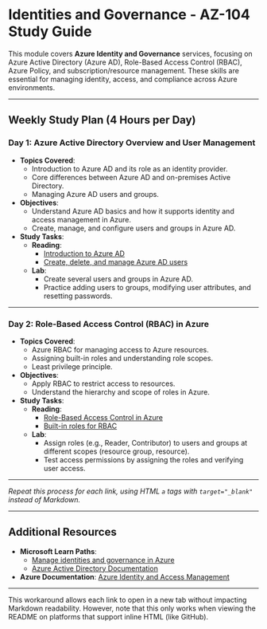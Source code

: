 # Identities and Governance - AZ-104 Study Guide

This module covers **Azure Identity and Governance** services, focusing on Azure Active Directory (Azure AD), Role-Based Access Control (RBAC), Azure Policy, and subscription/resource management. These skills are essential for managing identity, access, and compliance across Azure environments.

---

## Weekly Study Plan (4 Hours per Day)

### Day 1: Azure Active Directory Overview and User Management
- **Topics Covered**:
  - Introduction to Azure AD and its role as an identity provider.
  - Core differences between Azure AD and on-premises Active Directory.
  - Managing Azure AD users and groups.
- **Objectives**:
  - Understand Azure AD basics and how it supports identity and access management in Azure.
  - Create, manage, and configure users and groups in Azure AD.
- **Study Tasks**:
  - **Reading**:
    - <a href="https://learn.microsoft.com/en-us/azure/active-directory/fundamentals/active-directory-whatis" target="_blank">Introduction to Azure AD</a>
    - <a href="https://learn.microsoft.com/en-us/azure/active-directory/fundamentals/add-users-azure-active-directory" target="_blank">Create, delete, and manage Azure AD users</a>
  - **Lab**:
    - Create several users and groups in Azure AD.
    - Practice adding users to groups, modifying user attributes, and resetting passwords.

---

### Day 2: Role-Based Access Control (RBAC) in Azure
- **Topics Covered**:
  - Azure RBAC for managing access to Azure resources.
  - Assigning built-in roles and understanding role scopes.
  - Least privilege principle.
- **Objectives**:
  - Apply RBAC to restrict access to resources.
  - Understand the hierarchy and scope of roles in Azure.
- **Study Tasks**:
  - **Reading**:
    - <a href="https://learn.microsoft.com/en-us/azure/role-based-access-control/overview" target="_blank">Role-Based Access Control in Azure</a>
    - <a href="https://learn.microsoft.com/en-us/azure/role-based-access-control/built-in-roles" target="_blank">Built-in roles for RBAC</a>
  - **Lab**:
    - Assign roles (e.g., Reader, Contributor) to users and groups at different scopes (resource group, resource).
    - Test access permissions by assigning the roles and verifying user access.

---

*Repeat this process for each link, using HTML `a` tags with `target="_blank"` instead of Markdown.*

---

## Additional Resources

- **Microsoft Learn Paths**:
  - <a href="https://docs.microsoft.com/en-us/learn/paths/az-104-manage-identities-governance/" target="_blank">Manage identities and governance in Azure</a>
  - <a href="https://docs.microsoft.com/en-us/azure/active-directory/" target="_blank">Azure Active Directory Documentation</a>
- **Azure Documentation**: <a href="https://docs.microsoft.com/en-us/azure/security/fundamentals/identity-management-overview" target="_blank">Azure Identity and Access Management</a>

---

This workaround allows each link to open in a new tab without impacting Markdown readability. However, note that this only works when viewing the README on platforms that support inline HTML (like GitHub).
